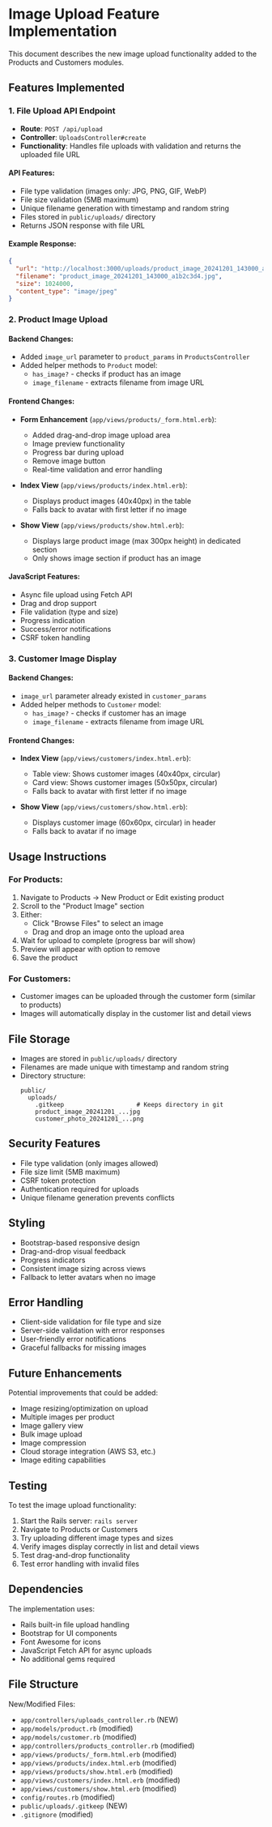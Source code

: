 # Image Upload Feature Implementation

This document describes the new image upload functionality added to the Products and Customers modules.

## Features Implemented

### 1. File Upload API Endpoint
- **Route**: `POST /api/upload`
- **Controller**: `UploadsController#create`
- **Functionality**: Handles file uploads with validation and returns the uploaded file URL

#### API Features:
- File type validation (images only: JPG, PNG, GIF, WebP)
- File size validation (5MB maximum)
- Unique filename generation with timestamp and random string
- Files stored in `public/uploads/` directory
- Returns JSON response with file URL

#### Example Response:
```json
{
  "url": "http://localhost:3000/uploads/product_image_20241201_143000_a1b2c3d4.jpg",
  "filename": "product_image_20241201_143000_a1b2c3d4.jpg",
  "size": 1024000,
  "content_type": "image/jpeg"
}
```

### 2. Product Image Upload

#### Backend Changes:
- Added `image_url` parameter to `product_params` in `ProductsController`
- Added helper methods to `Product` model:
  - `has_image?` - checks if product has an image
  - `image_filename` - extracts filename from image URL

#### Frontend Changes:
- **Form Enhancement** (`app/views/products/_form.html.erb`):
  - Added drag-and-drop image upload area
  - Image preview functionality
  - Progress bar during upload
  - Remove image button
  - Real-time validation and error handling

- **Index View** (`app/views/products/index.html.erb`):
  - Displays product images (40x40px) in the table
  - Falls back to avatar with first letter if no image

- **Show View** (`app/views/products/show.html.erb`):
  - Displays large product image (max 300px height) in dedicated section
  - Only shows image section if product has an image

#### JavaScript Features:
- Async file upload using Fetch API
- Drag and drop support
- File validation (type and size)
- Progress indication
- Success/error notifications
- CSRF token handling

### 3. Customer Image Display

#### Backend Changes:
- `image_url` parameter already existed in `customer_params`
- Added helper methods to `Customer` model:
  - `has_image?` - checks if customer has an image
  - `image_filename` - extracts filename from image URL

#### Frontend Changes:
- **Index View** (`app/views/customers/index.html.erb`):
  - Table view: Shows customer images (40x40px, circular)
  - Card view: Shows customer images (50x50px, circular)
  - Falls back to avatar with first letter if no image

- **Show View** (`app/views/customers/show.html.erb`):
  - Displays customer image (60x60px, circular) in header
  - Falls back to avatar if no image

## Usage Instructions

### For Products:
1. Navigate to Products → New Product or Edit existing product
2. Scroll to the "Product Image" section
3. Either:
   - Click "Browse Files" to select an image
   - Drag and drop an image onto the upload area
4. Wait for upload to complete (progress bar will show)
5. Preview will appear with option to remove
6. Save the product

### For Customers:
- Customer images can be uploaded through the customer form (similar to products)
- Images will automatically display in the customer list and detail views

## File Storage

- Images are stored in `public/uploads/` directory
- Filenames are made unique with timestamp and random string
- Directory structure:
  ```
  public/
    uploads/
      .gitkeep                    # Keeps directory in git
      product_image_20241201_...jpg
      customer_photo_20241201_...png
  ```

## Security Features

- File type validation (only images allowed)
- File size limit (5MB maximum)
- CSRF token protection
- Authentication required for uploads
- Unique filename generation prevents conflicts

## Styling

- Bootstrap-based responsive design
- Drag-and-drop visual feedback
- Progress indicators
- Consistent image sizing across views
- Fallback to letter avatars when no image

## Error Handling

- Client-side validation for file type and size
- Server-side validation with error responses
- User-friendly error notifications
- Graceful fallbacks for missing images

## Future Enhancements

Potential improvements that could be added:
- Image resizing/optimization on upload
- Multiple images per product
- Image gallery view
- Bulk image upload
- Image compression
- Cloud storage integration (AWS S3, etc.)
- Image editing capabilities

## Testing

To test the image upload functionality:
1. Start the Rails server: `rails server`
2. Navigate to Products or Customers
3. Try uploading different image types and sizes
4. Verify images display correctly in list and detail views
5. Test drag-and-drop functionality
6. Test error handling with invalid files

## Dependencies

The implementation uses:
- Rails built-in file upload handling
- Bootstrap for UI components
- Font Awesome for icons
- JavaScript Fetch API for async uploads
- No additional gems required

## File Structure

New/Modified Files:
- `app/controllers/uploads_controller.rb` (NEW)
- `app/models/product.rb` (modified)
- `app/models/customer.rb` (modified)
- `app/controllers/products_controller.rb` (modified)
- `app/views/products/_form.html.erb` (modified)
- `app/views/products/index.html.erb` (modified)
- `app/views/products/show.html.erb` (modified)
- `app/views/customers/index.html.erb` (modified)
- `app/views/customers/show.html.erb` (modified)
- `config/routes.rb` (modified)
- `public/uploads/.gitkeep` (NEW)
- `.gitignore` (modified)